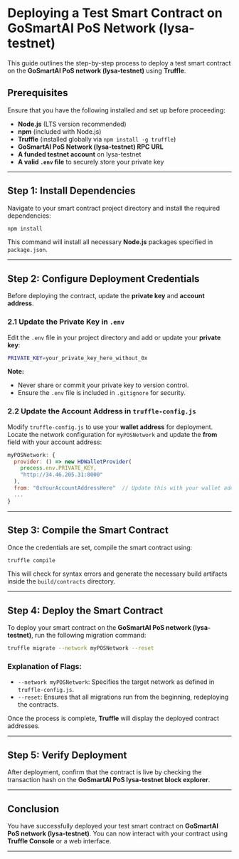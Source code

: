 # Deploying a Test Smart Contract on GoSmartAI PoS Network (lysa-testnet)

This guide outlines the step-by-step process to deploy a test smart contract on the **GoSmartAI PoS network (lysa-testnet)** using **Truffle**.

## **Prerequisites**

Ensure that you have the following installed and set up before proceeding:

- **Node.js** (LTS version recommended)
- **npm** (included with Node.js)
- **Truffle** (installed globally via `npm install -g truffle`)
- **GoSmartAI PoS Network (lysa-testnet) RPC URL**
- **A funded testnet account** on lysa-testnet
- **A valid `.env` file** to securely store your private key

---

## **Step 1: Install Dependencies**

Navigate to your smart contract project directory and install the required dependencies:

```sh
npm install
```

This command will install all necessary **Node.js** packages specified in `package.json`.

---

## **Step 2: Configure Deployment Credentials**

Before deploying the contract, update the **private key** and **account address**.

### **2.1 Update the Private Key in `.env`**

Edit the `.env` file in your project directory and add or update your **private key**:

```sh
PRIVATE_KEY=your_private_key_here_without_0x
```

**Note:**

- Never share or commit your private key to version control.
- Ensure the `.env` file is included in `.gitignore` for security.

### **2.2 Update the Account Address in `truffle-config.js`**

Modify `truffle-config.js` to use your **wallet address** for deployment. Locate the network configuration for `myPOSNetwork` and update the **from** field with your account address:

```js
myPOSNetwork: {
  provider: () => new HDWalletProvider(
    process.env.PRIVATE_KEY,
    "http://34.46.205.31:8000"
  ),
  from: "0xYourAccountAddressHere"  // Update this with your wallet address
  ...
}
```

---

## **Step 3: Compile the Smart Contract**

Once the credentials are set, compile the smart contract using:

```sh
truffle compile
```

This will check for syntax errors and generate the necessary build artifacts inside the `build/contracts` directory.

---

## **Step 4: Deploy the Smart Contract**

To deploy your smart contract on the **GoSmartAI PoS network (lysa-testnet)**, run the following migration command:

```sh
truffle migrate --network myPOSNetwork --reset
```

### **Explanation of Flags:**

- `--network myPOSNetwork`: Specifies the target network as defined in `truffle-config.js`.
- `--reset`: Ensures that all migrations run from the beginning, redeploying the contracts.

Once the process is complete, **Truffle** will display the deployed contract addresses.

---

## **Step 5: Verify Deployment**

After deployment, confirm that the contract is live by checking the transaction hash on the **GoSmartAI PoS lysa-testnet block explorer**.

---

## **Conclusion**

You have successfully deployed your test smart contract on **GoSmartAI PoS network (lysa-testnet)**. You can now interact with your contract using **Truffle Console** or a web interface.

---
